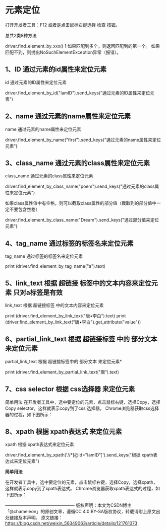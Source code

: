 # 元素定位 #
打开开发者工具：F12 或者是点击鼠标右键选择 检查 按钮。

总共2类8种方法

driver.find_element_by_xxx() 
1
如果匹配到多个，则返回匹配到的第一个。
如果匹配不到，则抛出NoSuchElementException异常（报错）。

## 1、ID 通过元素的id属性来定位元素 ##

id 通过元素的ID属性来定位元素

driver.find_element_by_id("IamID").send_keys("通过元素的ID属性来定位元素")


## 2、name 通过元素的name属性来定位元素 ##

name 通过元素的name属性来定位元素

driver.find_element_by_name("first").send_keys("通过元素的name属性来定位元素")


## 3、class_name 通过元素的class属性来定位元素 ##

class_name 通过元素的class属性来定位元素

driver.find_element_by_class_name("poem").send_keys("通过元素的class属性来定位元素")

如果class属性值中有空格，则可以截取class属性的部分值（截取到的部分值中一定不要包含空格）

driver.find_element_by_class_name("Dream").send_keys("通过部分值来定位元素")


## 4、tag_name 通过标签的标签名来定位元素 ##

tag_name 通过标签的标签名来定位元素

print (driver.find_element_by_tag_name("a").text)

## 5、link_text 根据 超链接 标签中的文本内容来定位元素 只对a标签是有效 ##

link_text 根据 超链接标签 中的文本内容来定位元素

print (driver.find_element_by_link_text("唐•李白").text)
print (driver.find_element_by_link_text("唐•李白").get_attribute("value"))

## 6、partial_link_text 根据 超链接标签 中的 部分文本来定位元素 ##

partial_link_text 根据 超链接标签中的 部分文本 来定位元素*

print (driver.find_element_by_partial_link_text("唐").text)

## 7、css selector 根据 css选择器 来定位元素 ##

简单用法
在开发者工具中，选中要定位的元素，点击鼠标右键，选择Copy，选择Copy selector，这样就表示copy到了css 选择器。
Chrome浏览器获取css选择器的过程，如下图所示：


## 8、xpath 根据 xpath表达式 来定位元素 ##

xpath 根据 xpath表达式来定位元素

driver.find_element_by_xpath('//*[@id="IamID"]').send_keys("根据 xpath表达式来定位元素")

**简单用法**

在开发者工具中，选中要定位的元素，点击鼠标右键，选择Copy，选择xpath，这样就表示copy到了xpath表达式。
Chrome浏览器获取xpath表达式的过程，如下图所示：

————————————————
版权声明：本文为CSDN博主「@chameleon」的原创文章，遵循CC 4.0 BY-SA版权协议，转载请附上原文出处链接及本声明。
原文链接：https://blog.csdn.net/weixin_56349063/article/details/121761073